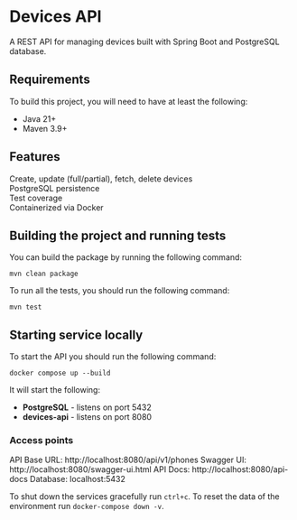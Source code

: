 # Devices API

A REST API for managing devices built with Spring Boot and PostgreSQL database.

## Requirements

To build this project, you will need to have at least the following:

- Java 21+
- Maven 3.9+

## Features
Create, update (full/partial), fetch, delete devices  
PostgreSQL persistence  
Test coverage  
Containerized via Docker

## Building the project and running tests
You can build the package by running the following command:
```
mvn clean package
```
To run all the tests, you should run the following command:
```
mvn test
```

## Starting service locally
To start the API you should run the following command:
```
docker compose up --build
```
It will start the following:
- **PostgreSQL** - listens on port 5432
- **devices-api** - listens on port 8080

### Access points
API Base URL: http://localhost:8080/api/v1/phones
Swagger UI: http://localhost:8080/swagger-ui.html
API Docs: http://localhost:8080/api-docs
Database: localhost:5432

To shut down the services gracefully run `ctrl+c`. To reset the data of the environment run `docker-compose down -v`.
